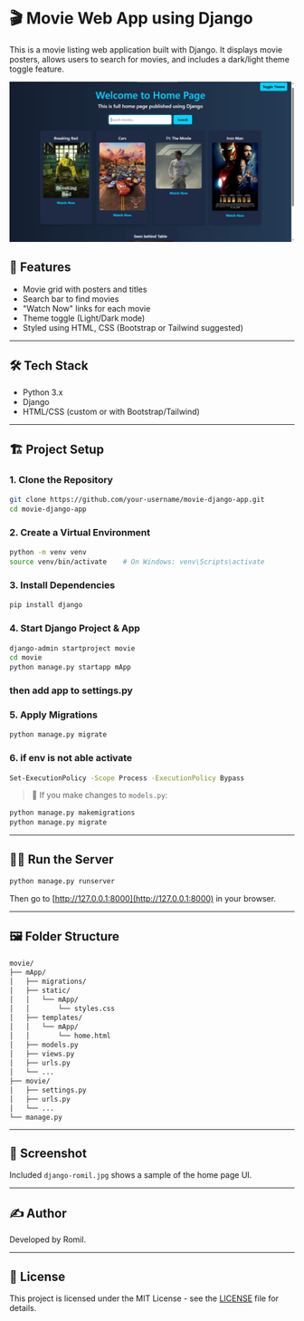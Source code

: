 # 🎬 Movie Web App using Django

This is a movie listing web application built with Django. It displays movie posters, allows users to search for movies, and includes a dark/light theme toggle feature.

![Home Page Screenshot](./django-romil.jpg)

## 🚀 Features

- Movie grid with posters and titles
- Search bar to find movies
- "Watch Now" links for each movie
- Theme toggle (Light/Dark mode)
- Styled using HTML, CSS (Bootstrap or Tailwind suggested)

---

## 🛠️ Tech Stack

- Python 3.x
- Django
- HTML/CSS (custom or with Bootstrap/Tailwind)

---

## 🏗️ Project Setup

### 1. Clone the Repository

```bash
git clone https://github.com/your-username/movie-django-app.git
cd movie-django-app
```

### 2. Create a Virtual Environment

```bash
python -m venv venv
source venv/bin/activate    # On Windows: venv\Scripts\activate
```

### 3. Install Dependencies

```bash
pip install django
```

### 4. Start Django Project & App

```bash
django-admin startproject movie
cd movie
python manage.py startapp mApp
```
### then add app to settings.py

### 5. Apply Migrations

```bash
python manage.py migrate
```

### 6. if env is not able activate

```bash
Set-ExecutionPolicy -Scope Process -ExecutionPolicy Bypass
```

> 📌 If you make changes to `models.py`:
```bash
python manage.py makemigrations
python manage.py migrate
```

---

## 👨‍💻 Run the Server

```bash
python manage.py runserver
```

Then go to [http://127.0.0.1:8000](http://127.0.0.1:8000) in your browser.

---

## 🖼️ Folder Structure

```
movie/
├── mApp/
│   ├── migrations/
│   ├── static/
│   │   └── mApp/
│   │       └── styles.css
│   ├── templates/
│   │   └── mApp/
│   │       └── home.html
│   ├── models.py
│   ├── views.py
│   ├── urls.py
│   └── ...
├── movie/
│   ├── settings.py
│   ├── urls.py
│   └── ...
└── manage.py
```

---

## 📸 Screenshot

Included `django-romil.jpg` shows a sample of the home page UI.

---

## ✍️ Author

Developed by Romil.

---

## 📄 License

This project is licensed under the MIT License - see the [LICENSE](LICENSE) file for details.
